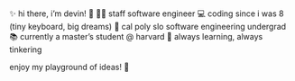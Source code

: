 ✨ hi there, i’m devin! 🌸
👩‍💻 staff software engineer
💻 coding since i was 8 (tiny keyboard, big dreams)
🐎 cal poly slo software engineering undergrad
📚 currently a master’s student @ harvard
🌱 always learning, always tinkering 

enjoy my playground of ideas! 💖
